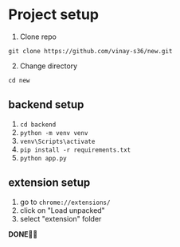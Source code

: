 # Project setup

1. Clone repo
```
git clone https://github.com/vinay-s36/new.git
```

2. Change directory
```
cd new
```

## backend setup
1. ``` cd backend ```
2. ```python -m venv venv```
3. ```venv\Scripts\activate```
4. ```pip install -r requirements.txt```
5. ```python app.py```

## extension setup
1. go to ```chrome://extensions/```
2. click on "Load unpacked"
3. select "extension" folder

<b>DONE👍🏻</b>